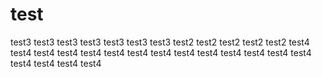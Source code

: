 # test

test3 
test3 
test3 
test3 
test3 
test3 
test3 
test2
test2
test2
test2
test2
test4
test4
test4
test4
test4
test4
test4
test4
test4
test4
test4
test4
test4
test4
test4
test4
test4
test4
